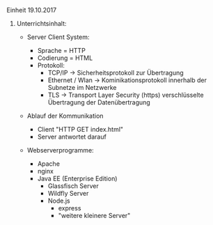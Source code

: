 Einheit 19.10.2017

1. Unterrichtsinhalt:
    - Server Client System: 
        - Sprache = HTTP
        - Codierung = HTML
        - Protokoll: 
            - TCP/IP -> Sicherheitsprotokoll zur Übertragung
            - Ethernet / Wlan -> Kominikationsprotokoll innerhalb der Subnetze im Netzwerke
            - TLS -> Transport Layer Security (https) verschlüsselte Übertragung der Datenübertragung 
    
    - Ablauf der Kommunikation 
        - Client "HTTP GET index.html"
        - Server antwortet darauf 
    
    - Webserverprogramme:
        - Apache
        - nginx
        - Java EE (Enterprise Edition)
            - Glassfisch Server
            - Wildfly Server
            - Node.js
                - express
                - "weitere kleinere Server"
                
